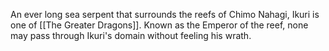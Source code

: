 An ever long sea serpent that surrounds the reefs of Chimo Nahagi, Ikuri is one of [[The Greater Dragons]]. Known as the Emperor of the reef, none may pass through Ikuri's domain without feeling his wrath.


